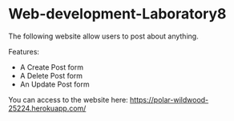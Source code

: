 # Web-development-Laboratory8

The following website allow users to post about anything.

Features:

* A Create Post form
* A Delete Post form
* An Update Post form

You can access to the website here: https://polar-wildwood-25224.herokuapp.com/
